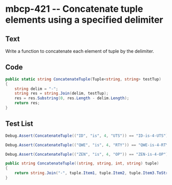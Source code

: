 # mbcp-421 -- Concatenate tuple elements using a specified delimiter

## Text

Write a function to concatenate each element of tuple by the delimiter.

## Code

```csharp
public static string ConcatenateTuple(Tuple<string, string> testTup)
{
    string delim = "-";
    string res = string.Join(delim, testTup);
    res = res.Substring(0, res.Length - delim.Length);
    return res;
}
```

## Test List

```csharp
Debug.Assert(ConcatenateTuple(("ID", "is", 4, "UTS")) == "ID-is-4-UTS");
```

```csharp
Debug.Assert(ConcatenateTuple(("QWE", "is", 4, "RTY")) == "QWE-is-4-RTY");
```

```csharp
Debug.Assert(ConcatenateTuple(("ZEN", "is", 4, "OP")) == "ZEN-is-4-OP");

public string ConcatenateTuple((string, string, int, string) tuple)
{
    return string.Join("-", tuple.Item1, tuple.Item2, tuple.Item3.ToString(), tuple.Item4);
}
```
